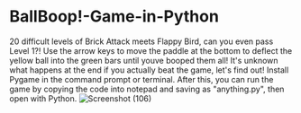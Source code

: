 # BallBoop!-Game-in-Python
20 difficult levels of Brick Attack meets Flappy Bird, can you even pass Level 1?! Use the arrow keys to move the paddle at the bottom to deflect the yellow ball into the green bars until youve booped them all! It's unknown what happens at the end if you actually beat the game, let's find out! Install Pygame in the command prompt or terminal. After this, you can run the game by copying the code into notepad and saving as "anything.py", then open with Python.
![Screenshot (106)](https://github.com/taurusloathe/BallBoop/assets/110080228/fdb43efe-18ed-475e-ae72-82ca9487199b)
